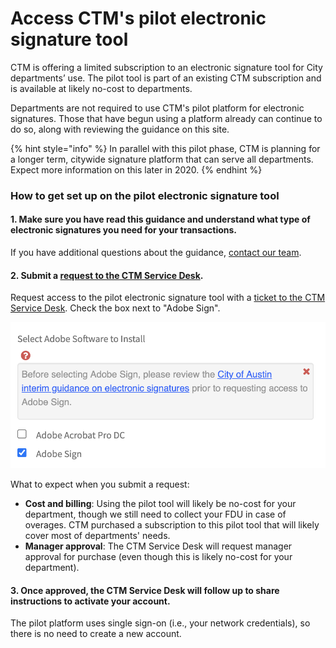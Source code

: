 # Access CTM's pilot electronic signature tool

CTM is offering a limited subscription to an electronic signature tool for City departments’ use. The pilot tool is part of an existing CTM subscription and is available at likely no-cost to departments. 

Departments are not required to use CTM's pilot platform for electronic signatures. Those that have begun using a platform already can continue to do so, along with reviewing the guidance on this site.

{% hint style="info" %}
In parallel with this pilot phase, CTM is planning for a longer term, citywide signature platform that can serve all departments. Expect more information on this later in 2020.
{% endhint %}

### How to get set up on the pilot electronic signature tool

#### 1. Make sure you have read this guidance and understand what type of electronic signatures you need for your transactions.

If you have additional questions about the guidance, [contact our team](https://bit.ly/esignature-questions%20). 

#### 2. Submit a [request to the CTM Service Desk](https://atx.service-now.com/sp?id=sc_cat_item&sys_id=8d7002addbc74810e2f1121d139619cd&sysparm_category=4cd27231dbae3b805b03f482ba961906). 

Request access to the pilot electronic signature tool with a [ticket to the CTM Service Desk](https://atx.service-now.com/sp?id=sc_cat_item&sys_id=8d7002addbc74810e2f1121d139619cd&sysparm_category=4cd27231dbae3b805b03f482ba961906). Check the box next to "Adobe Sign".

![Image of a service request with &quot;Adobe Sign&quot; checked](.gitbook/assets/screen-shot-2020-06-11-at-10.38.59-am.png)

What to expect when you submit a request:

* **Cost and billing**: Using the pilot tool will likely be no-cost for your department, though we still need to collect your FDU in case of overages. CTM purchased a subscription to this pilot tool that will likely cover most of departments' needs. 
* **Manager approval**: The CTM Service Desk will request manager approval for purchase \(even though this is likely no-cost for your department\). 

#### 3. Once approved, the CTM Service Desk will follow up to share instructions to activate your account. 

The pilot platform uses single sign-on \(i.e., your network credentials\), so there is no need to create a new account. 


